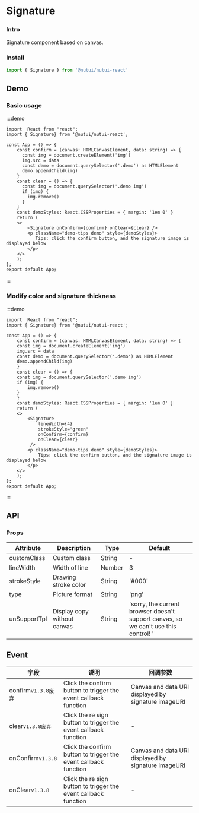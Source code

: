 # Signature 

### Intro

Signature component based on canvas.

### Install

```javascript
import { Signature } from '@nutui/nutui-react'
```

## Demo

### Basic usage

:::demo

```tsx
import  React from "react";
import { Signature} from '@nutui/nutui-react';

const App = () => {
    const confirm = (canvas: HTMLCanvasElement, data: string) => {
      const img = document.createElement('img')
      img.src = data
      const demo = document.querySelector('.demo') as HTMLElement
      demo.appendChild(img)
    }
    const clear = () => {
      const img = document.querySelector('.demo img')
      if (img) {
        img.remove()
      }
    }
    const demoStyles: React.CSSProperties = { margin: '1em 0' }
    return (
    <>
        <Signature onConfirm={confirm} onClear={clear} />
        <p className="demo-tips demo" style={demoStyles}>
           Tips: click the confirm button, and the signature image is displayed below
        </p>
    </>
    );
};
export default App;
```

:::

### Modify color and signature thickness

:::demo

```tsx
import  React from "react";
import { Signature} from '@nutui/nutui-react';

const App = () => {
    const confirm = (canvas: HTMLCanvasElement, data: string) => {
    const img = document.createElement('img')
    img.src = data
    const demo = document.querySelector('.demo') as HTMLElement
    demo.appendChild(img)
    }
    const clear = () => {
    const img = document.querySelector('.demo img')
    if (img) {
        img.remove()
    }
    }
    const demoStyles: React.CSSProperties = { margin: '1em 0' }
    return (
    <>
        <Signature
            lineWidth={4}
            strokeStyle="green"
            onConfirm={confirm}
            onClear={clear}
         />
        <p className="demo-tips demo" style={demoStyles}>
            Tips: click the confirm button, and the signature image is displayed below
        </p>
    </>
    );
};
export default App;
```

:::

## API

### Props

| Attribute           | Description                           | Type   | Default                                              |
| -------------- | ------------------------------ | ------ | --------------------------------------------------- |
| customClass   |  Custom class                 | String | -                                                   |
| lineWidth     | Width of line                    | Number | 3                                                   |
| strokeStyle   | Drawing stroke color                   | String | '#000'                                              |
| type           | Picture format                       | String | 'png'                                               |
| unSupportTpl |  Display copy without canvas | String | 'sorry, the current browser doesn't support canvas, so we can't use this control! ' |

## Event

| 字段    | 说明                         | 回调参数                         |
| ------- | ---------------------------- | -------------------------------- |
| confirm`v1.3.8废弃` | Click the confirm button to trigger the event callback function | Canvas and data URI displayed by signature imageURI |
| clear`v1.3.8废弃`   | Click the re sign button to trigger the event callback function | -                               |
| onConfirm`v1.3.8` | Click the confirm button to trigger the event callback function | Canvas and data URI displayed by signature imageURI |
| onClear`v1.3.8`   | Click the re sign button to trigger the event callback function | -                               |

